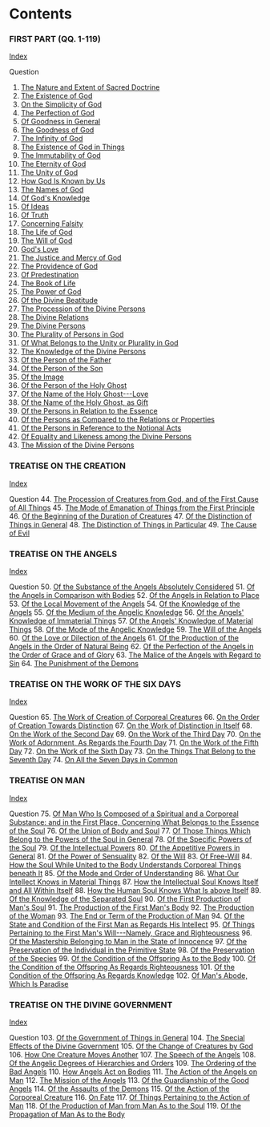 

# Contents

### FIRST PART (QQ. 1-119)

[Index](index.html)

Question
1. [The Nature and Extent of Sacred Doctrine](./Summa%20Theologica/001.%20Sacred%20Doctrine%20(1)/01.%20Nature%20and%20Extent%20of%20Sacred%20Doctrine.md)
2. [The Existence of God](./Summa%20Theologica/002.%20One%20God%20(25)/02.%20Existence%20of%20God.md)
3. [On the Simplicity of God](./Summa%20Theologica/002.%20One%20God%20(25)/03.%20Simplicity%20of%20God.md)
4. [The Perfection of God](./Summa%20Theologica/002.%20One%20God%20(25)/04.%20Perfection%20of%20God.md)
5. [Of Goodness in General](./Summa%20Theologica/002.%20One%20God%20(25)/05.%20Goodness%20in%20General.md)
6. [The Goodness of God](./Summa%20Theologica/002.%20One%20God%20(25)/06.%20Goodness%20of%20God.md)
7. [The Infinity of God](./Summa%20Theologica/002.%20One%20God%20(25)/07.%20Infinity%20of%20God.md)
8. [The Existence of God in Things](./Summa%20Theologica/002.%20One%20God%20(25)/08.%20Existence%20of%20God%20in%20Things.md)
9. [The Immutability of God](./Summa%20Theologica/002.%20One%20God%20(25)/09.%20Immutability%20of%20God.md)
10. [The Eternity of God](./Summa%20Theologica/002.%20One%20God%20(25)/10.%20Eternity%20of%20God.md)
11. [The Unity of God](./Summa%20Theologica/002.%20One%20God%20(25)/11.%20Unity%20of%20God.md)
12. [How God Is Known by Us](./Summa%20Theologica/002.%20One%20God%20(25)/12.%20How%20God%20Is%20Known%20by%20Us.md)
13. [The Names of God](./Summa%20Theologica/002.%20One%20God%20(25)/13.%20Names%20of%20God.md)
14. [Of God's Knowledge](./Summa%20Theologica/002.%20One%20God%20(25)/14.%20God's%20Knowledge.md)
15. [Of Ideas](./Summa%20Theologica/002.%20One%20God%20(25)/15.%20Ideas.md)
16. [Of Truth](./Summa%20Theologica/002.%20One%20God%20(25)/16.%20Truth.md)
17. [Concerning Falsity](./Summa%20Theologica/002.%20One%20God%20(25)/17.%20Concerning%20Falsity.md)
18. [The Life of God](./Summa%20Theologica/002.%20One%20God%20(25)/18.%20Life%20of%20God.md)
19. [The Will of God](./Summa%20Theologica/002.%20One%20God%20(25)/19.%20Will%20of%20God.md)
20. [God's Love](./Summa%20Theologica/002.%20One%20God%20(25)/20.%20God's%20Love.md)
21. [The Justice and Mercy of God](./Summa%20Theologica/002.%20One%20God%20(25)/21.%20Justice%20and%20Mercy%20of%20God.md)
22. [The Providence of God](./Summa%20Theologica/002.%20One%20God%20(25)/22.%20Providence%20of%20God.md)
23. [Of Predestination](./Summa%20Theologica/002.%20One%20God%20(25)/23.%20Predestination.md)
24. [The Book of Life](./Summa%20Theologica/002.%20One%20God%20(25)/24.%20Book%20of%20Life.md)
25. [The Power of God](./Summa%20Theologica/002.%20One%20God%20(25)/25.%20Power%20of%20God.md)
26. [Of the Divine Beatitude](./Summa%20Theologica/002.%20One%20God%20(25)/26.%20Divine%20Beatitude.md)
27. [The Procession of the Divine Persons](./Summa%20Theologica/027.%20Most%20Holy%20Trinity%20(17)/27.%20Procession%20of%20the%20Divine%20Persons.md)
28. [The Divine Relations](./Summa%20Theologica/027.%20Most%20Holy%20Trinity%20(17)/28.%20Divine%20Relations.md)
29. [The Divine Persons](./Summa%20Theologica/027.%20Most%20Holy%20Trinity%20(17)/29.%20Divine%20Persons.md)
30. [The Plurality of Persons in God](./Summa%20Theologica/027.%20Most%20Holy%20Trinity%20(17)/30.%20Plurality%20of%20Persons%20in%20God.md)
31. [Of What Belongs to the Unity or Plurality in God](./Summa%20Theologica/027.%20Most%20Holy%20Trinity%20(17)/31.%20What%20Belongs%20to%20the%20Unity%20or%20Plurality%20in%20God.md)
32. [The Knowledge of the Divine Persons](./Summa%20Theologica/027.%20Most%20Holy%20Trinity%20(17)/32.%20Knowledge%20of%20the%20Divine%20Persons.md)
33. [Of the Person of the Father](./Summa%20Theologica/027.%20Most%20Holy%20Trinity%20(17)/33.%20Person%20of%20the%20Father.md)
34. [Of the Person of the Son](./Summa%20Theologica/027.%20Most%20Holy%20Trinity%20(17)/34.%20Person%20of%20the%20Son.md)
35. [Of the Image](./Summa%20Theologica/027.%20Most%20Holy%20Trinity%20(17)/35.%20Image.md)
36. [Of the Person of the Holy Ghost](./Summa%20Theologica/027.%20Most%20Holy%20Trinity%20(17)/36.%20Person%20of%20the%20Holy%20Ghost.md)
37. [Of the Name of the Holy Ghost---Love](./Summa%20Theologica/027.%20Most%20Holy%20Trinity%20(17)/37.%20Name%20of%20the%20Holy%20Ghost---Love.md)
38. [Of the Name of the Holy Ghost, as Gift](./Summa%20Theologica/027.%20Most%20Holy%20Trinity%20(17)/38.%20Name%20of%20the%20Holy%20Ghost,%20as%20Gift.md)
39. [Of the Persons in Relation to the Essence](./Summa%20Theologica/027.%20Most%20Holy%20Trinity%20(17)/39.%20Persons%20in%20Relation%20to%20the%20Essence.md)
40. [Of the Persons as Compared to the Relations or Properties](./Summa%20Theologica/027.%20Most%20Holy%20Trinity%20(17)/40.%20Persons%20as%20Compared%20to%20the%20Relations%20or%20Properties.md)
41. [Of the Persons in Reference to the Notional Acts](./Summa%20Theologica/027.%20Most%20Holy%20Trinity%20(17)/41.%20Persons%20in%20Reference%20to%20the%20Notional%20Acts.md)
42. [Of Equality and Likeness among the Divine Persons](./Summa%20Theologica/027.%20Most%20Holy%20Trinity%20(17)/42.%20Equality%20and%20Likeness%20Among%20the%20Divine%20Persons.md)
43. [The Mission of the Divine Persons](./Summa%20Theologica/027.%20Most%20Holy%20Trinity%20(17)/43.%20Mission%20of%20the%20Divine%20Persons.md)

### TREATISE ON THE CREATION

[Index](index.html)

Question
44. [The Procession of Creatures from God, and of the First Cause of All Things](./Summa%20Theologica/044.%20Creation%20(6)/44.%20Production%20of%20Beings%20(4)/44.%20Procession%20of%20Creatures%20From%20God,%20and%20of%20the%20First%20Cause%20of%20All%20Things.md)
45. [The Mode of Emanation of Things from the First Principle](./Summa%20Theologica/044.%20Creation%20(6)/44.%20Production%20of%20Beings%20(4)/45.%20Mode%20of%20Emanation%20of%20Things%20From%20the%20First%20Principle.md)
46. [Of the Beginning of the Duration of Creatures](./Summa%20Theologica/044.%20Creation%20(6)/44.%20Production%20of%20Beings%20(4)/46.%20Beginning%20of%20the%20Duration%20of%20Creatures.md)
47. [Of the Distinction of Things in General](./Summa%20Theologica/044.%20Creation%20(6)/44.%20Production%20of%20Beings%20(4)/47.%20Treatise%20on%20the%20Distinction%20of%20Things%20in%20General;%20%20of%20the%20Distinction%20of%20Things%20in%20General.md)
48. [The Distinction of Things in Particular](./Summa%20Theologica/044.%20Creation%20(6)/48.%20Distinction%20of%20Good%20and%20Evil%20(2)/48.%20Distinction%20of%20Things%20in%20Particular.md)
49. [The Cause of Evil](./Summa%20Theologica/044.%20Creation%20(6)/48.%20Distinction%20of%20Good%20and%20Evil%20(2)/49.%20Cause%20of%20Evil.md)

### TREATISE ON THE ANGELS

[Index](index.html)

Question
50. [Of the Substance of the Angels Absolutely Considered](./Summa%20Theologica/050.%20Angels%20(15)/50.%20Substance%20of%20the%20Angels%20Absolutely%20Considered.md)
51. [Of the Angels in Comparison with Bodies](./Summa%20Theologica/050.%20Angels%20(15)/51.%20Angels%20in%20Comparison%20with%20Bodies.md)
52. [Of the Angels in Relation to Place](./Summa%20Theologica/050.%20Angels%20(15)/52.%20Angels%20in%20Relation%20to%20Place.md)
53. [Of the Local Movement of the Angels](./Summa%20Theologica/050.%20Angels%20(15)/53.%20Local%20Movement%20of%20the%20Angels.md)
54. [Of the Knowledge of the Angels](./Summa%20Theologica/050.%20Angels%20(15)/54.%20Knowledge%20of%20the%20Angels.md)
55. [Of the Medium of the Angelic Knowledge](./Summa%20Theologica/050.%20Angels%20(15)/55.%20Medium%20of%20the%20Angelic%20Knowledge.md)
56. [Of the Angels' Knowledge of Immaterial Things](./Summa%20Theologica/050.%20Angels%20(15)/56.%20Angel's%20Knowledge%20of%20Immaterial%20Things.md)
57. [Of the Angels' Knowledge of Material Things](./Summa%20Theologica/050.%20Angels%20(15)/57.%20Angel's%20Knowledge%20of%20Material%20Things.md)
58. [Of the Mode of the Angelic Knowledge](./Summa%20Theologica/050.%20Angels%20(15)/58.%20Mode%20of%20Angelic%20Knowledge.md)
59. [The Will of the Angels](./Summa%20Theologica/050.%20Angels%20(15)/59.%20Will%20of%20the%20Angels.md)
60. [Of the Love or Dilection of the Angels](./Summa%20Theologica/050.%20Angels%20(15)/60.%20Love%20or%20Dilection%20of%20the%20Angels.md)
61. [Of the Production of the Angels in the Order of Natural Being](./Summa%20Theologica/050.%20Angels%20(15)/61.%20Production%20of%20the%20Angels%20in%20the%20Order%20of%20Natural%20Being.md)
62. [Of the Perfection of the Angels in the Order of Grace and of Glory](./Summa%20Theologica/050.%20Angels%20(15)/62.%20Perfection%20of%20the%20Angels%20in%20the%20Order%20of%20Grace%20and%20of%20Glory.md)
63. [The Malice of the Angels with Regard to Sin](./Summa%20Theologica/050.%20Angels%20(15)/63.%20Malice%20of%20the%20Angels%20with%20Regard%20to%20Sin.md)
64. [The Punishment of the Demons](./Summa%20Theologica/050.%20Angels%20(15)/64.%20Punishment%20of%20the%20Demons.md)

### TREATISE ON THE WORK OF THE SIX DAYS

[Index](index.html)

Question
65. [The Work of Creation of Corporeal Creatures](./Summa%20Theologica/065.%20Work%20of%20the%20Six%20Days%20(10)/65.%20Work%20of%20Creation%20of%20Corporeal%20Creatures.md)
66. [On the Order of Creation Towards Distinction](./Summa%20Theologica/065.%20Work%20of%20the%20Six%20Days%20(10)/66.%20The%20Order%20of%20Creation%20Towards%20Distinction.md)
67. [On the Work of Distinction in Itself](./Summa%20Theologica/065.%20Work%20of%20the%20Six%20Days%20(10)/67.%20The%20Work%20of%20Distinction%20in%20Itself.md)
68. [On the Work of the Second Day](./Summa%20Theologica/065.%20Work%20of%20the%20Six%20Days%20(10)/68.%20The%20Work%20of%20the%20Second%20Day.md)
69. [On the Work of the Third Day](./Summa%20Theologica/065.%20Work%20of%20the%20Six%20Days%20(10)/69.%20The%20Work%20of%20the%20Third%20Day.md)
70. [On the Work of Adornment, As Regards the Fourth Day](./Summa%20Theologica/065.%20Work%20of%20the%20Six%20Days%20(10)/70.%20Work%20of%20Adornment,%20as%20Regards%20the%20Fourth%20Day.md)
71. [On the Work of the Fifth Day](./Summa%20Theologica/065.%20Work%20of%20the%20Six%20Days%20(10)/71.%20The%20Work%20of%20the%20Fifth%20Day%20(One%20Article).md)
72. [On the Work of the Sixth Day](./Summa%20Theologica/065.%20Work%20of%20the%20Six%20Days%20(10)/72.%20The%20Work%20of%20the%20Sixth%20Day%20(One%20Article).md)
73. [On the Things That Belong to the Seventh Day](./Summa%20Theologica/065.%20Work%20of%20the%20Six%20Days%20(10)/73.%20The%20Things%20that%20Belong%20to%20the%20Seventh%20Day.md)
74. [On All the Seven Days in Common](./Summa%20Theologica/065.%20Work%20of%20the%20Six%20Days%20(10)/74.%20All%20the%20Seven%20Days%20in%20Common.md)

### TREATISE ON MAN

[Index](index.html)

Question
75. [Of Man Who Is Composed of a Spiritual and a Corporeal Substance: and in the First Place, Concerning What Belongs to the Essence of the Soul](./Summa%20Theologica/075.%20Man%20(28)/075.%20Man%20Who%20Is%20Composed%20of%20a%20Spiritual%20and%20a%20Corporeal%20Substance:%20And%20in%20the%20First%20Place,%20Concerning%20What%20Belongs%20to%20the%20Essence%20of%20the%20Soul.md)
76. [Of the Union of Body and Soul](./Summa%20Theologica/075.%20Man%20(28)/076.%20Union%20of%20Body%20and%20Soul.md)
77. [Of Those Things Which Belong to the Powers of the Soul in General](./Summa%20Theologica/075.%20Man%20(28)/077.%20Those%20Things%20Which%20Belong%20to%20the%20Powers%20of%20the%20Soul%20in%20General.md)
78. [Of the Specific Powers of the Soul](./Summa%20Theologica/075.%20Man%20(28)/078.%20Specific%20Powers%20of%20the%20Soul.md)
79. [Of the Intellectual Powers](./Summa%20Theologica/075.%20Man%20(28)/079.%20Intellectual%20Powers.md)
80. [Of the Appetitive Powers in General](./Summa%20Theologica/075.%20Man%20(28)/080.%20Appetitive%20Powers%20in%20General.md)
81. [Of the Power of Sensuality](./Summa%20Theologica/075.%20Man%20(28)/081.%20Power%20of%20Sensuality.md)
82. [Of the Will](./Summa%20Theologica/075.%20Man%20(28)/082.%20Will.md)
83. [Of Free-Will](./Summa%20Theologica/075.%20Man%20(28)/083.%20Free-Will.md)
84. [How the Soul While United to the Body Understands Corporeal Things beneath It](./Summa%20Theologica/075.%20Man%20(28)/084.%20How%20the%20Soul%20While%20United%20to%20the%20Body%20Understands%20Corporeal%20Things%20Beneath%20It.md)
85. [Of the Mode and Order of Understanding](./Summa%20Theologica/075.%20Man%20(28)/085.%20Mode%20and%20Order%20of%20Understanding.md)
86. [What Our Intellect Knows in Material Things](./Summa%20Theologica/075.%20Man%20(28)/086.%20What%20Our%20Intellect%20Knows%20in%20Material%20Things.md)
87. [How the Intellectual Soul Knows Itself and All Within Itself](./Summa%20Theologica/075.%20Man%20(28)/087.%20How%20the%20Intellectual%20Soul%20Knows%20Itself%20and%20All%20Within%20Itself.md)
88. [How the Human Soul Knows What Is above Itself](./Summa%20Theologica/075.%20Man%20(28)/088.%20How%20the%20Human%20Soul%20Knows%20What%20Is%20Above%20Itself.md)
89. [Of the Knowledge of the Separated Soul](./Summa%20Theologica/075.%20Man%20(28)/089.%20Knowledge%20of%20the%20Separated%20Soul.md)
90. [Of the First Production of Man's Soul](./Summa%20Theologica/075.%20Man%20(28)/090.%20First%20Production%20of%20Man's%20Soul.md)
91. [The Production of the First Man's Body](./Summa%20Theologica/075.%20Man%20(28)/091.%20Production%20of%20the%20First%20Man's%20Body.md)
92. [The Production of the Woman](./Summa%20Theologica/075.%20Man%20(28)/092.%20Production%20of%20the%20Woman.md)
93. [The End or Term of the Production of Man](./Summa%20Theologica/075.%20Man%20(28)/093.%20End%20or%20Term%20of%20the%20Production%20of%20Man.md)
94. [Of the State and Condition of the First Man as Regards His Intellect](./Summa%20Theologica/075.%20Man%20(28)/094.%20State%20and%20Condition%20of%20the%20First%20Man%20as%20Regards%20His%20Intellect.md)
95. [Of Things Pertaining to the First Man's Will---Namely, Grace and Righteousness](./Summa%20Theologica/075.%20Man%20(28)/095.%20Things%20Pertaining%20to%20the%20First%20Man's%20Will---Namely,%20Grace%20and%20Righteousness.md)
96. [Of the Mastership Belonging to Man in the State of Innocence](./Summa%20Theologica/075.%20Man%20(28)/096.%20Mastership%20Belonging%20to%20Man%20in%20the%20State%20of%20Innocence.md)
97. [Of the Preservation of the Individual in the Primitive State](./Summa%20Theologica/075.%20Man%20(28)/097.%20Preservation%20of%20the%20Individual%20in%20the%20Primitive%20State.md)
98. [Of the Preservation of the Species](./Summa%20Theologica/075.%20Man%20(28)/098.%20Preservation%20of%20the%20Species.md)
99. [Of the Condition of the Offspring As to the Body](./Summa%20Theologica/075.%20Man%20(28)/099.%20Condition%20of%20the%20Offspring%20as%20to%20the%20Body.md)
100. [Of the Condition of the Offspring As Regards Righteousness](./Summa%20Theologica/075.%20Man%20(28)/100.%20Condition%20of%20the%20Offspring%20as%20Regards%20Righteousness.md)
101. [Of the Condition of the Offspring As Regards Knowledge](./Summa%20Theologica/075.%20Man%20(28)/101.%20Condition%20of%20the%20Offspring%20as%20Regards%20Knowledge.md)
102. [Of Man's Abode, Which Is Paradise](./Summa%20Theologica/075.%20Man%20(28)/102.%20Man's%20Abode,%20Which%20Is%20Paradise.md)

### TREATISE ON THE DIVINE GOVERNMENT

[Index](index.html)

Question
103. [Of the Government of Things in General](./Summa%20Theologica/103.%20Conservation%20and%20Government%20of%20Creatures%20(17)/103.%20Government%20of%20Things%20in%20General.md)
104. [The Special Effects of the Divine Government](./Summa%20Theologica/103.%20Conservation%20and%20Government%20of%20Creatures%20(17)/104.%20Special%20Effects%20of%20the%20Divine%20Government.md)
105. [Of the Change of Creatures by God](./Summa%20Theologica/103.%20Conservation%20and%20Government%20of%20Creatures%20(17)/105.%20Change%20of%20Creatures%20by%20God.md)
106. [How One Creature Moves Another](./Summa%20Theologica/103.%20Conservation%20and%20Government%20of%20Creatures%20(17)/106.%20How%20One%20Creature%20Moves%20Another.md)
107. [The Speech of the Angels](./Summa%20Theologica/103.%20Conservation%20and%20Government%20of%20Creatures%20(17)/107.%20Speech%20of%20the%20Angels.md)
108. [Of the Angelic Degrees of Hierarchies and Orders](./Summa%20Theologica/103.%20Conservation%20and%20Government%20of%20Creatures%20(17)/108.%20Angelic%20Degrees%20of%20Hierarchies%20and%20Orders.md)
109. [The Ordering of the Bad Angels](./Summa%20Theologica/103.%20Conservation%20and%20Government%20of%20Creatures%20(17)/109.%20Ordering%20of%20the%20Bad%20Angels.md)
110. [How Angels Act on Bodies](./Summa%20Theologica/103.%20Conservation%20and%20Government%20of%20Creatures%20(17)/110.%20How%20Angels%20Act%20on%20Bodies.md)
111. [The Action of the Angels on Man](./Summa%20Theologica/103.%20Conservation%20and%20Government%20of%20Creatures%20(17)/111.%20Action%20of%20the%20Angels%20on%20Man.md)
112. [The Mission of the Angels](./Summa%20Theologica/103.%20Conservation%20and%20Government%20of%20Creatures%20(17)/112.%20Mission%20of%20the%20Angels.md)
113. [Of the Guardianship of the Good Angels](./Summa%20Theologica/103.%20Conservation%20and%20Government%20of%20Creatures%20(17)/113.%20Guardianship%20of%20the%20Good%20Angels.md)
114. [Of the Assaults of the Demons](./Summa%20Theologica/103.%20Conservation%20and%20Government%20of%20Creatures%20(17)/114.%20Assaults%20of%20the%20Demons.md)
115. [Of the Action of the Corporeal Creature](./Summa%20Theologica/103.%20Conservation%20and%20Government%20of%20Creatures%20(17)/115.%20Action%20of%20the%20Corporeal%20Creature.md)
116. [On Fate](./Summa%20Theologica/103.%20Conservation%20and%20Government%20of%20Creatures%20(17)/116.%20Fate.md)
117. [Of Things Pertaining to the Action of Man](./Summa%20Theologica/103.%20Conservation%20and%20Government%20of%20Creatures%20(17)/117.%20Things%20Pertaining%20to%20the%20Action%20of%20Man.md)
118. [Of the Production of Man from Man As to the Soul](./Summa%20Theologica/103.%20Conservation%20and%20Government%20of%20Creatures%20(17)/118.%20Production%20of%20Man%20From%20Man%20as%20to%20the%20Soul.md)
119. [Of the Propagation of Man As to the Body](./Summa%20Theologica/103.%20Conservation%20and%20Government%20of%20Creatures%20(17)/119.%20Propagation%20of%20Man%20as%20to%20the%20Body.md)
